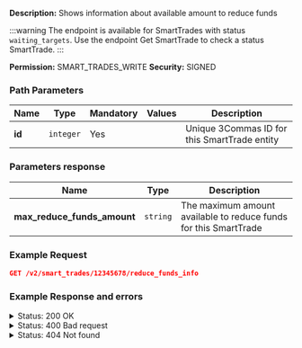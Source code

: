 **Description:** Shows information about available amount to reduce funds

:::warning
The endpoint is available for SmartTrades with status `waiting_targets`. Use the endpoint Get SmartTrade to check a status SmartTrade.
:::

**Permission:** SMART_TRADES_WRITE
**Security:** SIGNED

### Path Parameters

| Name | Type | Mandatory | Values | Description|
|------|------|-----------|-----------------|------------|
|**id**  | `integer` | Yes |  | Unique 3Commas ID for this SmartTrade entity |

### Parameters response

| Name | Type | Description|
|------|------|------------|
|**max_reduce_funds_amount**| `string`| The maximum amount available to reduce funds for this SmartTrade |

### Example Request

```json
GET /v2/smart_trades/12345678/reduce_funds_info
```

### Example Response and errors

<details>
<summary>Status: 200 OK</summary>

```json
{
    "max_reduce_funds_amount": "28.819532219570405727923627685"
}

```

</details>

<details>

<summary>Status: 400 Bad request</summary>

```json
{
    "error": "Wrong param(s)",
    "error_description": "Reduce funds is not allowed in the current status"
}
```

</details>
<details>

<summary>Status: 404 Not found</summary>

```json
{
    "error": "Not found",
    "error_description": "Smart Trade not found"
}
```

</details>
